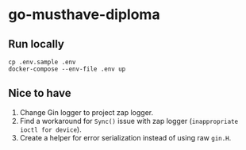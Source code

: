 # go-musthave-diploma

## Run locally

```shell
cp .env.sample .env
docker-compose --env-file .env up
```

## Nice to have

1. Change Gin logger to project zap logger.
2. Find a workaround for `Sync()` issue with zap logger (`inappropriate ioctl for device`).
3. Create a helper for error serialization instead of using raw `gin.H`.
